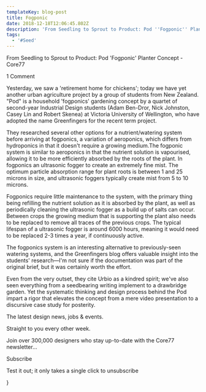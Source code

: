 ```yaml
---
templateKey: blog-post
title: Fogponic
date: 2018-12-18T12:06:45.802Z
description: 'From Seedling to Sprout to Product: Pod ''Fogponic'' Planter Concep'
tags:
  - '#Seed'
---
```

From Seedling to Sprout to Product: Pod 'Fogponic' Planter Concept - Core77

1 Comment



Yesterday, we saw a 'retirement home for chickens'; today we have yet another urban agriculture project by a group of students from New Zealand. "Pod" is a household 'fogponics' gardening concept by a quartet of second-year Industrial Design students (Adam Ben-Dror, Nick Johnston, Casey Lin and Robert Skenea) at Victoria University of Wellington, who have adopted the name Greenfingers for the recent term project.



They researched several other options for a nutrient/watering system before arriving at fogponics, a variation of aeroponics, which differs from hydroponics in that it doesn't require a growing medium.The fogponic system is similar to aeroponics in that the nutrient solution is vapourised, allowing it to be more efficiently absorbed by the roots of the plant. In fogponics an ultrasonic fogger to create an extremely fine mist. The optimum particle absorption range for plant roots is between 1 and 25 microns in size, and ultrasonic foggers typically create mist from 5 to 10 microns.

Fogponics require little maintenance to the system, with the primary thing being refilling the nutrient solution as it is absorbed by the plant, as well as periodically cleaning the ultrasonic fogger as a build up of salts can occur. Between crops the growing medium that is supporting the plant also needs to be replaced to remove all traces of the previous crops. The typical lifespan of a ultrasonic fogger is around 6000 hours, meaning it would need to be replaced 2-3 times a year, if continuously active.





The fogponics system is an interesting alternative to previously-seen watering systems, and the Greenfingers blog offers valuable insight into the students' research—I'm not sure if the documentation was part of the original brief, but it was certainly worth the effort.





Even from the very outset, they cite Urbio as a kindred spirit; we've also seen everything from a seedbearing writing implement to a drawbridge garden. Yet the systematic thinking and design process behind the Pod impart a rigor that elevates the concept from a mere video presentation to a discursive case study for posterity.





The latest design news, jobs & events. 

Straight to you every other week.

Join over 300,000 designers who stay up-to-date with the Core77 newsletter...



Subscribe

Test it out; it only takes a single click to unsubscribe



}
